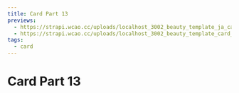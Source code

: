 ```yaml
---
title: Card Part 13
previews:
  - https://strapi.wcao.cc/uploads/localhost_3002_beauty_template_ja_card_13_i_Pad_Mini_84af986163.jpg
  - https://strapi.wcao.cc/uploads/localhost_3002_beauty_template_card_13_full_true_i_Phone_SE_d6c861b122.jpg
tags:
  - card
---
```


# Card Part 13
